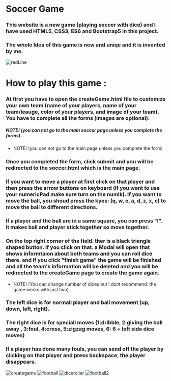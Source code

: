 # Soccer Game
### This website is a new game (playing soccer with dice) and I have used HTML5, CSS3, ES6 and Bootstrap5 in this project.
### The whole Idea of this game is new and uniqe and it is invented by me.

![redLine](https://github.com/artinmohajeri/Soccer-Game/assets/95845593/ee32391c-bce6-4598-8a3f-d7d3aa6752cd)

# How to play this game :
### At first you have to open the createGame.html file to customize your own team (name of your players, name of your team/leauge, color of your players, and image of your team). You have to complete all the forms (images are optional).
##### NOTE!  (you can not go to the main soccer page unless you complete the forms).
- NOTE! (you can not go to the main page unless you complete the form)
### Once you completed the form, click submit and you will be redirected to the soccer.html which is the main page.

### If you want to move a player at first click on that player and then press the arrow buttons on keyboard (if you want to use your numericPad make sure turn on the numlk). If you want to move the ball, you shoud press the kyes: (q, w, e, a, d, z, x, c) to move the ball to different directions.

### If a player and the ball are in a same square, you can press "l". it makes ball and player stick together so move together.

### On the top right corner of the field. ther is a black triangle shaped button. if you click on that. a Modal will open that shows informtaion about both teams and you can roll dice there. and if you click "finish game" the game will be finished and all the team's information will be deleted and you will be redirected to the createGame page to create the game again.

- NOTE! (You can change number of dices but I dont recommend. the game works with just two).
### The left dice is for normall player and ball movement (up, down, left, right).
### The right dice is for speciall moves (1:dribble,  2:giving the ball away , 3:foul,  4:cross,  5:zigzag moves,  6: 6 + left side dice moves)

### If a player has done many fouls, you can send off the player by clicking on that player and press backspace, the player disappears.




![creategame](https://github.com/artinmohajeri/Soccer-Game/assets/95845593/275ca577-4cda-4b44-9fc7-cbbe1ba75c48)
![football](https://github.com/artinmohajeri/Soccer-Game/assets/95845593/b80d6e77-5489-4877-93ee-70b37d617e85)
![diceroller](https://github.com/artinmohajeri/Soccer-Game/assets/95845593/e72d6858-8b85-433c-aaac-af48924452e1)
![football2](https://github.com/artinmohajeri/Soccer-Game/assets/95845593/2cf415ae-05d8-4bfb-a48b-caf3d488eb99)
